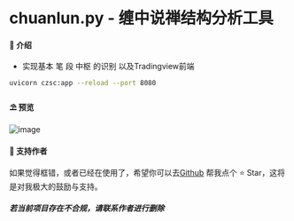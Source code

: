 # chuanlun.py - 缠中说禅结构分析工具

#### 🌈 介绍

* 实现基本 笔 段 中枢 的识别 以及Tradingview前端
```bash
uvicorn czsc:app --reload --port 8080
```

#### ⛱️ 预览

![image](output.gif)

#### 💌 支持作者

如果觉得框错，或者已经在使用了，希望你可以去<a target="_blank" href="https://github.com/YuYuKunKun/chanlun.py">Github</a>
帮我点个 ⭐
Star，这将是对我极大的鼓励与支持。

#### _若当前项目存在不合规，请联系作者进行删除_
